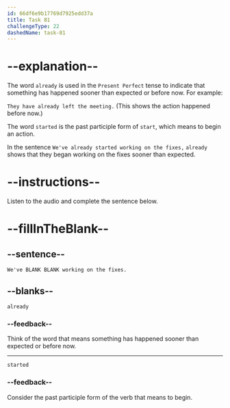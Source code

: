 ```yaml
---
id: 66df6e9b17769d7925edd37a
title: Task 81
challengeType: 22
dashedName: task-81
---
```

<!--
AUDIO REFERENCE:
Linda: We've already started working on the fixes.
-->

# --explanation--

The word `already` is used in the `Present Perfect` tense to indicate that something has happened sooner than expected or before now. For example:

`They have already left the meeting.` (This shows the action happened before now.)

The word `started` is the past participle form of `start`, which means to begin an action.

In the sentence `We've already started working on the fixes,` `already` shows that they began working on the fixes sooner than expected.

# --instructions--

Listen to the audio and complete the sentence below.

# --fillInTheBlank--

## --sentence--

`We've BLANK BLANK working on the fixes.`

## --blanks--

`already`

### --feedback--

Think of the word that means something has happened sooner than expected or before now.

---

`started`

### --feedback--

Consider the past participle form of the verb that means to begin.
